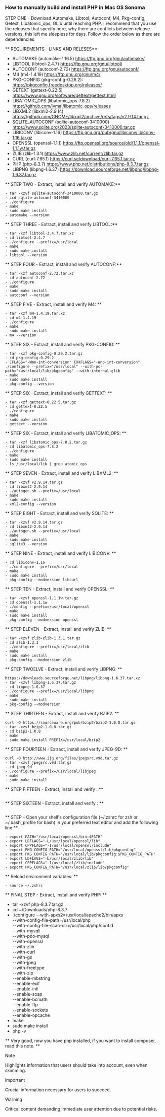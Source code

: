 ### **How to manually build and install PHP in Mac OS Sonoma**
STEP ONE - Download Automake, Libtool, Autoconf, M4, Pkg-config,
Getext, Libatomic_ops, GLib until reaching PHP. I recommend that
you use the releases that specify here, why there are conflicts
between release versions, this left me sleepless for days. 
Follow the order below as there are dependencies.

** REQUIREMENTS - LINKS AND RELESES**
- AUTOMAKE (automake-1.16.5) https://ftp.gnu.org/gnu/automake/
- LIBTOOL (libtool-2.4.7) https://ftp.gnu.org/gnu/libtool/
- AUTOCONF (autoconf-2.72) https://ftp.gnu.org/gnu/autoconf/
- M4 (m4-1.4.19) https://ftp.gnu.org/gnu/m4/
- PKG-CONFIG (pkg-config-0.29.2): https://pkgconfig.freedesktop.org/releases/
- GETEXT (gettext-0.22.5) https://www.gnu.org/software/gettext/gettext.html
- LIBATOMIC_OPS (libatomic_ops-7.8.2) https://github.com/ivmai/libatomic_ops/releases
- LIBXML2 (libxml2-2.9.14) https://github.com/GNOME/libxml2/archive/refs/tags/v2.9.14.tar.gz
- SQLITE_AUTOCONF (sqlite-autoconf-3410000) https://www.sqlite.org/2023/sqlite-autoconf-3410000.tar.gz
- LIBICONV (libiconv-1.16) https://ftp.gnu.org/pub/gnu/libiconv/libiconv-1.16.tar.gz
- OPENSSL (openssl-1.1.1) https://ftp.openssl.org/source/old/1.1.1/openssl-1.1.1w.tar.gz
- ZLIB (zlib-1.3.1) https://www.zlib.net/current/zlib.tar.gz
- CURL (curl-7.65.1) https://curl.se/download/curl-7.65.1.tar.gz
- PHP (php-8.3.7) https://www.php.net/distributions/php-8.3.7.tar.gz
- LIBPNG (libpng-1.6.37) https://download.sourceforge.net/libpng/libpng-1.6.37.tar.gz

** STEP TWO - Extract, install and verify AUTOMAKE:**
```
- tar -xzvf sqlite-autoconf-3410000.tar.gz
- ccd sqlite-autoconf-3410000
- ./configure
- make
- sudo make install
- automake --version 
```

** STEP THREE - Extract, install and verify LIBTOOL:**
```
- tar -xzf libtool-2.4.7.tar.xz
- cd libtool-2.4.7
- ./configure --prefix=/usr/local
- make
- sudo make install
- libtool --version 
```

** STEP FOUR - Extract, install and verify AUTOCONF:**
```
- tar -xzf autoconf-2.72.tar.xz
- cd autoconf-2.72
- ./configure
- make
- sudo make install
- autoconf --version
```

** STEP FIVE - Extract, install and verify M4: **
```
- tar -xzf m4-1.4.19.tar.xz
- cd m4-1.4.19
- ./configure 
- make
- sudo make install
- m4 --version
```

** STEP SIX - Extract, install and verify PKG-CONFIG: **
```
- tar -xzf pkg-config-0.29.2.tar.gz
- cd pkg-config-0.29.2
- CFLAGS="-Wno-int-conversion" CXXFLAGS="-Wno-int-conversion" ./configure --prefix="/usr/local" --with-pc-path="/usr/local/lib/pkgconfig" --with-internal-glib
- make
- sudo make install
- pkg-config --version
```

** STEP SIX - Extract, install and verify GETTEXT: **
```
- tar -xzf gettext-0.22.5.tar.gz
- cd gettext-0.22.5
- ./configure 
- make
- sudo make install
- gettext --version
```

** STEP SIX - Extract, install and verify LIBATOMIC_OPS: **
```
- tar -xzf libatomic_ops-7.8.2.tar.gz
- cd libatomic_ops-7.8.2
- ./configure 
- make
- sudo make install
- ls /usr/local/lib | grep atomic_ops
```

** STEP SEVEN - Extract, install and verify LIBXML2: **
```
- tar -xzvf v2.9.14.tar.gz
- cd libxml2-2.9.14
- ./autogen.sh --prefix=/usr/local
- make
- sudo make install
- xml2-config --version
```

** STEP EIGHT - Extract, install and verify SQLITE: **
```
- tar -xzvf v2.9.14.tar.gz
- cd libxml2-2.9.14
- ./autogen.sh --prefix=/usr/local
- make
- sudo make install
- sqlite3 --version
```

** STEP NINE - Extract, install and verify LIBICONV: **
```
- cd libiconv-1.16
- ./configure --prefix=/usr/local
- make
- sudo make install
- pkg-config --modversion libcurl
```

** STEP TEN - Extract, install and verify OPENSSL: **
```
- tar -xzvf openssl-1.1.1w.tar.gz
- cd openssl-1.1.1w
- ./config --prefix=/usr/local/openssl
- make
- sudo make install
- pkg-config --modversion openssl
```

** STEP ELEVEN - Extract, install and verify ZLIB: **
```
- tar -xzvf zlib-zlib-1.3.1.tar.gz
- cd zlib-1.3.1
- ./configure --prefix=/usr/local/zlib
- make
- sudo make install
- pkg-config --modversion zlib
```


** STEP TWOELVE - Extract, install and verify LIBPNG: **
```
https://downloads.sourceforge.net/libpng/libpng-1.6.37.tar.xz
- tar -xzvf libpng-1.6.37.tar.gz
- cd libpng-1.6.37
- ./configure --prefix=/usr/local/libpng
- make
- sudo make install
- pkg-config --modversion 
```

** STEP THIRTEEN - Extract, install and verify BZIP2: **
```
curl -O https://sourceware.org/pub/bzip2/bzip2-1.0.8.tar.gz
- tar -xzvf bzip2-1.0.8.tar.gz
- cd bzip2-1.0.8
- make
- sudo make install PREFIX=/usr/local/bzip2
```

** STEP FOURTEEN - Extract, install and verify JPEG-9D: **
```
curl -O http://www.ijg.org/files/jpegsrc.v9d.tar.gz
- tar -xzvf jpegsrc.v9d.tar.gz
- cd jpeg-9d
- ./configure --prefix=/usr/local/libjpeg
- make
- sudo make install
```

** STEP FIFTEEN - Extract, install and verify : **
```
```

** STEP SIXTEEN - Extract, install and verify : **
```
```


** STEP  - Open your shell's configuration file (~/.zshrc for zsh or ~/.bash_profile for bash) in your preferred text editor and add the following line:**
```
- export PATH="/usr/local/openssl/bin:$PATH"
- export LDFLAGS="-L/usr/local/openssl/lib"
- export CPPFLAGS="-I/usr/local/openssl/include"
- export PKG_CONFIG_PATH="/usr/local/openssl/lib/pkgconfig"
- export PKG_CONFIG_PATH="/usr/local/lib/pkgconfig:$PKG_CONFIG_PATH"
- export LDFLAGS="-L/usr/local/zlib/lib"
- export CPPFLAGS="-I/usr/local/zlib/include"
- export PKG_CONFIG_PATH="/usr/local/zlib/lib/pkgconfig"
```

** Reload environment variables: **
```
- source ~/.zshrc
```

** FINAL STEP - Extract, install and verify PHP: **
- tar -xzvf php-8.3.7.tar.gz
- cd ~/Downloads/php-8.3.7
- ./configure --with-apxs2=/usr/local/apache2/bin/apxs \
            --with-config-file-path=/usr/local/php \
            --with-config-file-scan-dir=/usr/local/php/conf.d \
            --with-mysqli \
            --with-pdo-mysql \
            --with-openssl \
            --with-zlib \
            --with-curl \
            --with-gd \
            --with-jpeg \
            --with-freetype \
            --with-zip \
            --enable-mbstring \
            --enable-exif \
            --enable-intl \
            --enable-soap \
            --enable-bcmath \
            --enable-ftp \
            --enable-sockets \
            --enable-opcache
- make
- sudo make install
- php -v

** Very good, now you have php installed, if you want to install composer, read this note. **

> [!NOTE]
> Highlights information that users should take into account, even when skimming.

> [!IMPORTANT]
> Crucial information necessary for users to succeed.

> [!WARNING]
> Critical content demanding immediate user attention due to potential risks.

